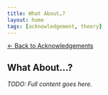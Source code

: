 ```yaml
---
title: What About…?
layout: home
tags: [acknowledgement, theory]
---
```


[← Back to Acknowledgements](/ideas/acknowledgements/)

## What About…?

_TODO: Full content goes here._
